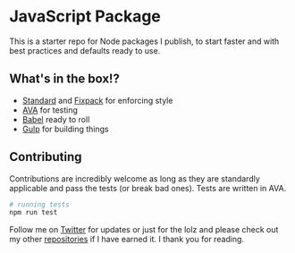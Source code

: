 # JavaScript Package
This is a starter repo for Node packages I publish, to start faster and with best practices and defaults ready to use.

## What's in the box!?
- [Standard](https://github.com/feross/standard) and [Fixpack](https://github.com/henrikjoreteg/fixpack) for enforcing style
- [AVA](https://github.com/avajs/ava) for testing
- [Babel](https://babeljs.io/) ready to roll
- [Gulp](https://github.com/gulpjs/gulp) for building things

## Contributing
Contributions are incredibly welcome as long as they are standardly applicable and pass the tests (or break bad ones). Tests are written in AVA.

```bash
# running tests
npm run test
```

Follow me on [Twitter](https://twitter.com/compooter) for updates or just for the lolz and please check out my other [repositories](https://github.com/andrejewski) if I have earned it. I thank you for reading.
